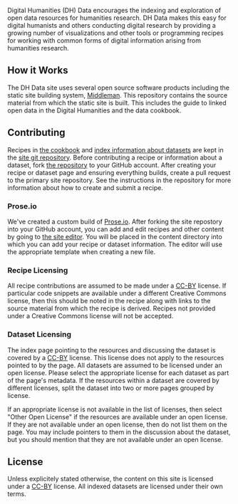 Digital Humanities (DH) Data encourages the indexing and exploration of open
data resources for humanities research. DH Data makes this easy for digital
humanists and others conducting digital research by providing a growing number
of visualizations and other tools or programming recipes for working with
common forms of digital information arising from humanities research.

## How it Works

The DH Data site uses several open source software products including the static site
building system, [Middleman](http://middlemanapp.com/). This repository contains the 
source material from which the static site is built. This includes the guide to linked
open data in the Digital Humanities and the data cookbook.

## Contributing

Recipes in [the cookbook](http://www.dhdata.org/cookbook/) and [index information about
datasets](http://www.dhdata.org/dataset/) are kept in the [site git
repository](/source/content). Before contributing a
recipe or information about a dataset, fork [the repository](http://github.com/dhdata/dhdata-site)
to your GitHub account. After creating your recipe or dataset page and ensuring everything
builds, create a pull request to the primary site repository. See the
instructions in the repository for more information about how to create and
submit a recipe.

### Prose.io

We've created a custom build of [Prose.io](http://prose.io/). 
After forking the site repostory into your
GitHub account, you can add and edit recipes and other content by going to
[the site editor](http://www.dhdata.org/editor). You will be placed in the content directory into which you can
add your recipe or dataset information. The editor will use the appropriate
template when creating a new file.

### Recipe Licensing

All recipe contributions are assumed to be made under a 
[CC-BY](http://creativecommons.org/licenses/by/4.0/) license. If particular code
snippets are available under a different Creative Commons license, then this
should be noted in the recipe along with links to the source material from
which the recipe is derived. Recipes not provided under a Creative Commons
license will not be accepted.

### Dataset Licensing

The index page pointing to the resources and discussing the dataset is covered
by a [CC-BY](http://creativecommons.org/licenses/by/4.0/) license. This
license does not apply to the resources pointed to by the page. All datasets
are assumed to be licensed under an open license. Please select the
appropriate license for each dataset as part of the page's metadata. If the
resources within a dataset are covered by different licenses, split the
dataset into two or more pages grouped by license.

If an appropriate license is not available in the list of licenses, then
select "Other Open License" if the resources are available under an open
license. If they are not available under an open license, then do not list
them on the page. You may include pointers to them in the discussion about the
dataset, but you should mention that they are not available under an open
license.

## License

Unless explicitely stated otherwise, the content on this site is licensed
under a [CC-BY](http://creativecommons.org/licenses/by/3.0/) license. All
indexed datasets are licensed under their own terms.
